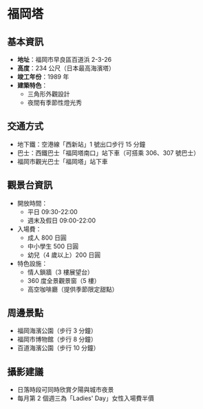 # 福岡塔

## 基本資訊
- **地址**：福岡市早良區百道浜 2-3-26
- **高度**：234 公尺（日本最高海濱塔）
- **竣工年份**：1989 年
- **建築特色**：
  - 三角形外觀設計
  - 夜間有季節性燈光秀

## 交通方式
- 地下鐵：空港線「西新站」1 號出口步行 15 分鐘
- 巴士：西鐵巴士「福岡塔南口」站下車（可搭乘 306、307 號巴士）
- 福岡市觀光巴士「福岡塔」站下車

## 觀景台資訊
- 開放時間：
  - 平日 09:30-22:00
  - 週末及假日 09:00-22:00
- 入場費：
  - 成人 800 日圓
  - 中小學生 500 日圓
  - 幼兒（4 歲以上）200 日圓
- 特色設施：
  - 情人鎖牆（3 樓展望台）
  - 360 度全景觀景窗（5 樓）
  - 高空咖啡廳（提供季節限定甜點）

## 周邊景點
- 福岡海濱公園（步行 3 分鐘）
- 福岡市博物館（步行 8 分鐘）
- 百道海濱公園（步行 10 分鐘）

## 攝影建議
- 日落時段可同時欣賞夕陽與城市夜景
- 每月第 2 個週三為「Ladies' Day」女性入場費半價
